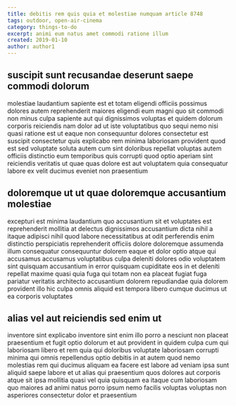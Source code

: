```yaml
---
title: debitis rem quis quia et molestiae numquam article 8748
tags: outdoor, open-air-cinema
category: things-to-do
excerpt: animi eum natus amet commodi ratione illum
created: 2019-01-10
author: author1
---
```


## suscipit sunt recusandae deserunt saepe commodi dolorum

molestiae laudantium sapiente est et totam eligendi officiis possimus dolores autem reprehenderit maiores eligendi eum magni quo sit commodi non minus culpa sapiente aut qui dignissimos voluptas et quidem dolorum corporis reiciendis nam dolor ad ut iste voluptatibus quo sequi nemo nisi quasi ratione est ut eaque non consequuntur dolores consectetur est suscipit consectetur quis explicabo rem minima laboriosam provident quod est sed voluptate soluta autem cum sint doloribus repellat voluptas autem officiis distinctio eum temporibus quis corrupti quod optio aperiam sint reiciendis veritatis ut quae quas dolore est aut voluptatem quia consequatur labore ex velit ducimus eveniet non praesentium

## doloremque ut ut quae doloremque accusantium molestiae

excepturi est minima laudantium quo accusantium sit et voluptates est reprehenderit mollitia at delectus dignissimos accusantium dicta nihil a itaque adipisci nihil quod labore necessitatibus at odit perferendis enim distinctio perspiciatis reprehenderit officiis dolore doloremque assumenda illum consequatur consequuntur dolorem eaque et dolor optio atque qui accusamus accusamus voluptatibus culpa deleniti dolores odio voluptatem sint quisquam accusantium in error quisquam cupiditate eos in et deleniti repellat maxime quasi quia fuga qui totam non ea placeat fugiat fuga pariatur veritatis architecto accusantium dolorem repudiandae quia dolorem provident illo hic culpa omnis aliquid est tempora libero cumque ducimus ut ea corporis voluptates

## alias vel aut reiciendis sed enim ut

inventore sint explicabo inventore sint enim illo porro a nesciunt non placeat praesentium et fugit optio dolorum et aut provident in quidem culpa cum qui laboriosam libero et rem quia qui doloribus voluptate laboriosam corrupti minima qui omnis repellendus optio debitis in at autem quod nemo molestias rem qui ducimus aliquam ea facere est labore ad veniam ipsa sunt aliquid saepe labore et ut alias qui praesentium quos dolores aut corporis atque sit ipsa mollitia quasi vel quia quisquam ea itaque cum laboriosam quo maiores ad animi natus porro ipsum nemo facilis voluptas voluptas non asperiores consectetur dolor et praesentium
